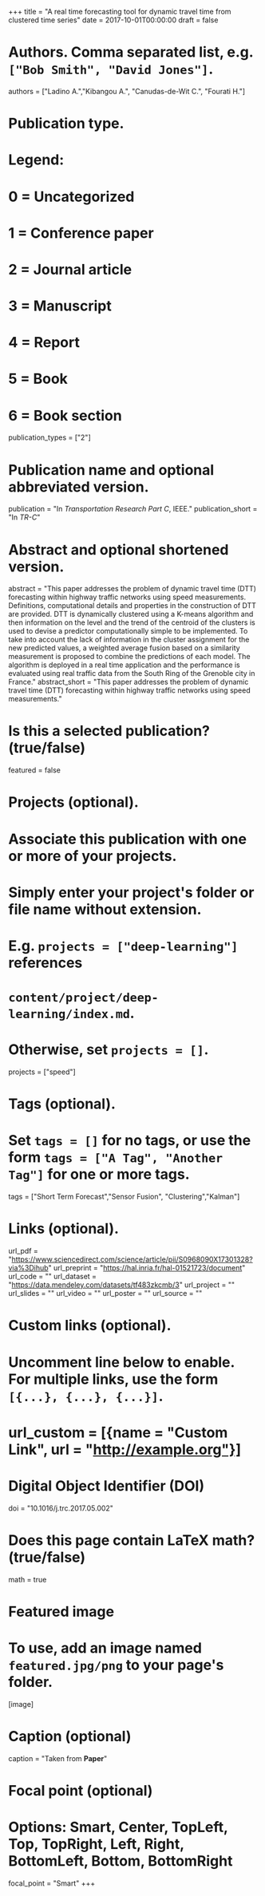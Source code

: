 +++
title = "A real time forecasting tool for dynamic travel time from clustered time series"
date = 2017-10-01T00:00:00
draft = false

# Authors. Comma separated list, e.g. `["Bob Smith", "David Jones"]`.
authors = ["Ladino A.","Kibangou A.", "Canudas-de-Wit C.", "Fourati H."]

# Publication type.
# Legend:
# 0 = Uncategorized
# 1 = Conference paper
# 2 = Journal article
# 3 = Manuscript
# 4 = Report
# 5 = Book
# 6 = Book section
publication_types = ["2"]

# Publication name and optional abbreviated version.
publication = "In *Transportation Research Part C*, IEEE."
publication_short = "In *TR-C*"

# Abstract and optional shortened version.
abstract = "This paper addresses the problem of dynamic travel time (DTT) forecasting within highway traffic networks using speed measurements. Definitions, computational details and properties in the construction of DTT are provided. DTT is dynamically clustered using a K-means algorithm and then information on the level and the trend of the centroid of the clusters is used to devise a predictor computationally simple to be implemented. To take into account the lack of information in the cluster assignment for the new predicted values, a weighted average fusion based on a similarity measurement is proposed to combine the predictions of each model. The algorithm is deployed in a real time application and the performance is evaluated using real traffic data from the South Ring of the Grenoble city in France."
abstract_short = "This paper addresses the problem of dynamic travel time (DTT) forecasting within highway traffic networks using speed measurements."

# Is this a selected publication? (true/false)
featured = false

# Projects (optional).
#   Associate this publication with one or more of your projects.
#   Simply enter your project's folder or file name without extension.
#   E.g. `projects = ["deep-learning"]` references 
#   `content/project/deep-learning/index.md`.
#   Otherwise, set `projects = []`.
projects = ["speed"]

# Tags (optional).
#   Set `tags = []` for no tags, or use the form `tags = ["A Tag", "Another Tag"]` for one or more tags.
tags =  ["Short Term Forecast","Sensor Fusion", "Clustering","Kalman"]

# Links (optional).
url_pdf = "https://www.sciencedirect.com/science/article/pii/S0968090X17301328?via%3Dihub"
url_preprint = "https://hal.inria.fr/hal-01521723/document"
url_code = ""
url_dataset = "https://data.mendeley.com/datasets/tf483zkcmb/3"
url_project = ""
url_slides = ""
url_video = ""
url_poster = ""
url_source = ""

# Custom links (optional).
#   Uncomment line below to enable. For multiple links, use the form `[{...}, {...}, {...}]`.
# url_custom = [{name = "Custom Link", url = "http://example.org"}]

# Digital Object Identifier (DOI)
doi = "10.1016/j.trc.2017.05.002"

# Does this page contain LaTeX math? (true/false)
math = true

# Featured image
# To use, add an image named `featured.jpg/png` to your page's folder. 
[image]
  # Caption (optional)
  caption = "Taken from **Paper**"

  # Focal point (optional)
  # Options: Smart, Center, TopLeft, Top, TopRight, Left, Right, BottomLeft, Bottom, BottomRight
  focal_point = "Smart"
+++
